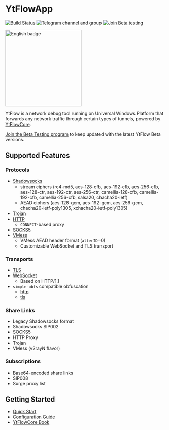 # YtFlowApp
[![Build Status](https://dev.azure.com/YtFlow/YtFlowApp/_apis/build/status/YtFlow.YtFlowApp?branchName=next)](https://dev.azure.com/YtFlow/YtFlowApp/_build/latest?definitionId=1&branchName=next) [![Telegram channel and group](https://img.shields.io/badge/Telegram-group-blue)](https://t.me/YtFlow) [![Join Beta testing](https://img.shields.io/badge/Join-Beta%20testing-blue)](https://forms.office.com/Pages/ResponsePage.aspx?id=DQSIkWdsW0yxEjajBLZtrQAAAAAAAAAAAAZAAJskVm9UMThNRlZRR1E5Q1dBMjM1MjFXVEk0UDlTMS4u)

<a href='https://www.microsoft.com/store/apps/9NMB8FHL7MBZ?cid=storebadge&ocid=badge'><img src='https://developer.microsoft.com/en-us/store/badges/images/English_get-it-from-MS.png' alt='English badge' width="240"/></a>

YtFlow is a network debug tool running on Universal Windows Platform that forwards any network traffic through certain types of tunnels, powered by [YtFlowCore](https://github.com/YtFlow/YtFlowCore).

[Join the Beta Testing program](https://forms.office.com/Pages/ResponsePage.aspx?id=DQSIkWdsW0yxEjajBLZtrQAAAAAAAAAAAAZAAJskVm9UMThNRlZRR1E5Q1dBMjM1MjFXVEk0UDlTMS4u) to keep updated with the latest YtFlow Beta versions.

## Supported Features

### Protocols
- [Shadowsocks](https://ytflow.github.io/ytflow-book/plugins/shadowsocks-client.html)
  - stream ciphers (rc4-md5, aes-128-cfb, aes-192-cfb, aes-256-cfb, aes-128-ctr, aes-192-ctr, aes-256-ctr, camellia-128-cfb, camellia-192-cfb, camellia-256-cfb, salsa20, chacha20-ietf)
  - AEAD ciphers (aes-128-gcm, aes-192-gcm, aes-256-gcm, chacha20-ietf-poly1305, xchacha20-ietf-poly1305)
- [Trojan](https://ytflow.github.io/ytflow-book/plugins/trojan-client.html)
- [HTTP](https://ytflow.github.io/ytflow-book/plugins/http-proxy-client.html)
  - `CONNECT`-based proxy
- [SOCKS5](https://ytflow.github.io/ytflow-book/plugins/socks5-client.html)
- [VMess](https://ytflow.github.io/ytflow-book/plugins/vmess-client.html)
  - VMess AEAD header format (`alterID`=0)
  - Customizable WebSocket and TLS transport

### Transports

- [TLS](https://ytflow.github.io/ytflow-book/plugins/tls-client.html)
- [WebSocket](https://ytflow.github.io/ytflow-book/plugins/ws-client.html)
  - Based on HTTP/1.1
- `simple-obfs` compatible obfuscation
  - [http](https://ytflow.github.io/ytflow-book/plugins/http-obfs-client.html)
  - [tls](https://ytflow.github.io/ytflow-book/plugins/tls-obfs-client.html)

### Share Links

- Legacy Shadowsocks format
- Shadowsocks SIP002
- SOCKS5
- HTTP Proxy
- Trojan
- VMess (v2rayN flavor)

### Subscriptions

- Base64-encoded share links
- SIP008
- Surge proxy list

## Getting Started

- [Quick Start](https://github.com/YtFlow/YtFlowApp/wiki/Quick-Start)
- [Configuration Guide](https://github.com/YtFlow/YtFlowApp/wiki/Configuration-Guide)
- [YtFlowCore Book](https://ytflow.github.io/ytflow-book)
